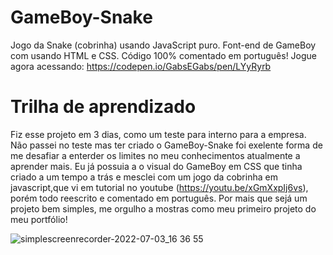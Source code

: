 # GameBoy-Snake
Jogo da Snake (cobrinha) usando JavaScript puro. Font-end de GameBoy com usando HTML e CSS. Código 100% comentado em português!
Jogue agora acessando: https://codepen.io/GabsEGabs/pen/LYyRyrb

# Trilha de aprendizado
Fiz esse projeto em 3 dias, como um teste para interno para a empresa. Não passei no teste mas ter criado o GameBoy-Snake foi exelente forma de me desafiar a enterder os limites no meu conhecimentos atualmente a aprender mais. Eu já possuia a o visual do GameBoy em CSS que tinha criado a um tempo a trás e mesclei com um jogo da cobrinha em javascript,que vi em tutorial no youtube (https://youtu.be/xGmXxpIj6vs), porém todo reescrito e comentado em português. Por mais que sejá um projeto bem simples, me orgulho a mostras como meu primeiro projeto do meu portfólio! 


![simplescreenrecorder-2022-07-03_16 36 55](https://user-images.githubusercontent.com/97320295/177055710-b122e154-f7d6-45c4-b867-6e05cfd3b77e.gif)

